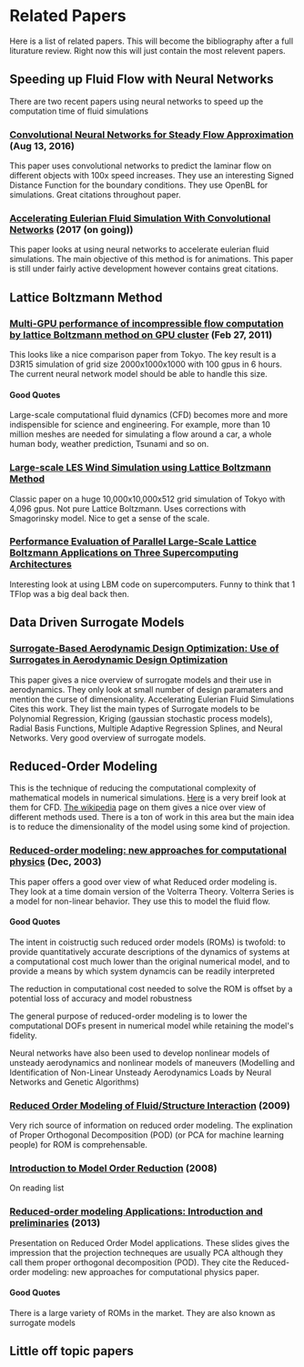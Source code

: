 

# Related Papers

Here is a list of related papers. This will become the bibliography after a full liturature review. Right now this will just contain the most relevent papers.

## Speeding up Fluid Flow with Neural Networks

There are two recent papers using neural networks to speed up the computation time of fluid simulations

### [Convolutional Neural Networks for Steady Flow Approximation](https://autodeskresearch.com/sites/default/files/ADSK-KDD2016.pdf) (Aug 13, 2016)

This paper uses convolutional networks to predict the laminar flow on different objects with 100x speed increases. They use an interesting Signed Distance Function for the boundary conditions. They use OpenBL for simulations. Great citations throughout paper.

### [Accelerating Eulerian Fluid Simulation With Convolutional Networks](https://github.com/google/FluidNet) (2017 (on going))
This paper looks at using neural networks to accelerate eulerian fluid simulations. The main objective of this method is for animations. This paper is still under fairly active development however contains great citations.

## Lattice Boltzmann Method

### [](http://www.sciencedirect.com/science/article/pii/S0167819111000214)

### [Multi-GPU performance of incompressible flow computation by lattice Boltzmann method on GPU cluster](http://www.sciencedirect.com/science/article/pii/S0167819111000214) (Feb 27, 2011)

This looks like a nice comparison paper from Tokyo. The key result is a D3R15 simulation of grid size 2000x1000x1000 with 100 gpus in 6 hours. The current neural network model should be able to handle this size.

#### Good Quotes

Large-scale computational fluid dynamics (CFD) becomes more and more indispensible for science and engineering. For example, more than 10 million meshes are needed for simulating a flow around a car, a whole human body, weather prediction, Tsunami and so on.

### [Large-scale LES Wind Simulation using Lattice Boltzmann Method](http://www.sim.gsic.titech.ac.jp/TSUBAME_ESJ/ESJ_09E.pdf)

Classic paper on a huge 10,000x10,000x512 grid simulation of Tokyo with 4,096 gpus. Not pure Lattice Boltzmann. Uses corrections with Smagorinsky model. Nice to get a sense of the scale.

### [Performance Evaluation of Parallel Large-Scale Lattice Boltzmann Applications on Three Supercomputing Architectures](http://citeseerx.ist.psu.edu/viewdoc/download?doi=10.1.1.320.5541&rep=rep1&type=pdf)

Interesting look at using LBM code on supercomputers. Funny to think that 1 TFlop was a big deal back then.

## Data Driven Surrogate Models

### [Surrogate-Based Aerodynamic Design Optimization: Use of Surrogates in Aerodynamic Design Optimization](http://www.mtc.edu.eg/asat13/pdf/AE14.pdf)
This paper gives a nice overview of surrogate models and their use in aerodynamics. They only look at small number of design paramaters and mention the curse of dimensionality. Accelerating Eulerian Fluid Simulations Cites this work. They list the main types of Surrogate models to be Polynomial Regression, Kriging (gaussian stochastic process models), Radial Basis Functions, Multiple Adaptive Regression Splines, and Neural Networks. Very good overview of surrogate models.

## Reduced-Order Modeling

This is the technique of reducing the computational complexity of mathematical models in numerical simulations. [Here](https://www.reddit.com/r/CFD/comments/5q2t3s/could_someone_explain_reduced_order_modelling_and/?st=iyz2tlfy&sh=151e76dc) is a very breif look at them for CFD. [The wikipedia](https://en.wikipedia.org/wiki/Model_order_reduction) page on them gives a nice over view of different methods used. There is a ton of work in this area but the main idea is to reduce the dimensionality of the model using some kind of projection.

### [Reduced-order modeling: new approaches for computational physics](https://ntrs.nasa.gov/archive/nasa/casi.ntrs.nasa.gov/20010018414.pdf) (Dec, 2003)

This paper offers a good over view of what Reduced order modeling is. They look at a time domain version of the Volterra Theory. Volterra Series is a model for non-linear behavior. They use this to model the fluid flow.

#### Good Quotes
The intent in coistructig such reduced order models (ROMs) is twofold: to provide quantitatively accurate descriptions of the dynamics of systems at a computational cost much lower than the original numerical model, and to provide a means by which system dynamcis can be readily interpreted

The reduction in computational cost needed to solve the ROM is offset by a potential loss of accuracy and model robustness

The general purpose of reduced-order modeling is to lower the computational DOFs present in numerical model while retaining the model's fidelity.

Neural networks have also been used to develop nonlinear models of unsteady aerodynamics and nonlinear models of maneuvers (Modelling and Identification of Non-Linear Unsteady Aerodynamics Loads by Neural Networks and Genetic Algorithms)

### [Reduced Order Modeling of Fluid/Structure Interaction](http://www.sandia.gov/~ikalash/rom_ldrd_sand.pdf) (2009)

Very rich source of information on reduced order modeling. The explination of Proper Orthogonal Decomposition (POD) (or PCA for machine learning people) for ROM is comprehensable.

### [Introduction to Model Order Reduction](http://www.springer.com/cda/content/document/cda_downloaddocument/9783540788409-c1.pdf?SGWID=0-0-45-773840-p173830213) (2008)

On reading list

### [Reduced-order modeling Applications: Introduction and preliminaries](http://scala.uc3m.es/essim2013/pdf/1_preliminaries.pdf) (2013)

Presentation on Reduced Order Model applications. These slides gives the impression that the projection techneques are usually PCA although they call them proper orthogonal decomposition (POD). They cite the Reduced-order modeling: new approaches for computational physics paper.

#### Good Quotes

There is a large variety of ROMs in the market. They are also known as surrogate models

## Little off topic papers

### 
